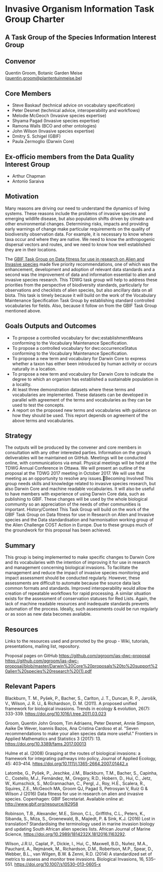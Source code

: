 # Invasive Organism Information Task Group Charter  

## A Task Group of the Species Information Interest Group  


## Convenor  
Quentin Groom, Botanic Garden Meise (quentin.groom@plantentuinmeise.be)

## Core Members  

 - Steve Baskauf (technical advice on vocabulary specification)
 - Peter Desmet (technical advice, interoperability and workflows) 
 - Melodie McGeoch (Invasive species expertise)
 - Shyama Pagad (Invasive species expertise)
 - Ramona Walls (BCO and other ontologies)
 - John Wilson (Invasive species expertise)
 - Dmitry S. Schigel (GBIF)
 - Paula Zermoglio (Darwin Core)

## Ex-officio members from the Data Quality Interest Group  

 - Arthur Chapman
 - Antonio Saraiva

## Motivation  

Many reasons are driving our need to understand the dynamics of living systems. These reasons include the problems of invasive species and emerging wildlife disease, but also population shifts driven by climate and other environmental changes. Determining risks, impacts and providing early warnings of change make particular requirements on the quality of biodiversity observation data. For example, it is necessary to know where taxa occur and where they are native. We need to know the anthropogenic dispersal vectors and routes, and we need to know how well established they are in their locations.

The [GBIF Task Group on Data fitness for use in research on Alien and Invasive species](http://www.gbif.org/resource/82958) made five priority recommendations, one of which was the enhancement, development and adoption of relevant data standards and a second was the improvement of data and information essential to alien and invasive species research. This TDWG task group will help to address these priorities from the perspective of biodiversity standards, particularly for observations and checklists of alien species, but also ancillary data on all biota.
This task is timely because it will build on the work of the Vocabulary Maintenance Specification Task Group by establishing standard controlled vocabularies for fields. Also, because it follow on from the GBIF Task Group mentioned above.

## Goals Outputs and Outcomes

  - To propose a controlled vocabulary for dwc:establishmentMeans conforming to the Vocabulary Maintenance Specification.
  - To propose a controlled vocabulary for dwc:occurrenceStatus conforming to the Vocabulary Maintenance Specification.
  - To propose a new term and vocabulary for Darwin Core to express whether a taxon has either been introduced by human activity or occurs naturally in a location.
  - To propose a new term and vocabulary for Darwin Core to indicate the degree to which an organism has established a sustainable population in a locality.
  - At least three demonstration datasets where these terms and vocabularies are implemented. These datasets can be developed in parallel with agreement of the terms and vocabularies as they can be used to test the concepts.
  - A report on the proposed new terms and vocabularies with guidance on how they should be used. This report depends on agreement of the above terms and vocabularies.

## Strategy  

The outputs will be produced by the convener and core members in consultation with any other interested parties.
Information on the group’s deliverables will be maintained on GitHub.
Meetings will be conducted online, with communications via email. Physical meetings will be held at the TDWG Annual Conference in Ottawa.
We will present an outline of the proposal at the TDWG 2017 meeting in October 2017. We will use that meeting as an opportunity to resolve any issues.Becoming Involved
This group needs skills and knowledge related to invasive species research, but also Darwin Core and machine readable vocabularies. It will also be useful to have members with experience of using Darwin Core data, such as publishing to GBIF. These changes will be used by the whole biological community so an appreciation of the needs of other communities is important.
History/Context
This Task Group will build on the work of the GBIF Task Group on Data fitness for use in Research on Alien and Invasive species and the Data standardisation and harmonisation working group of the Alien Challenge COST Action in Europe. Due to these groups much of the groundwork for this proposal has been achieved.

## Summary  

This group is being implemented to make specific changes to Darwin Core and its vocabularies with the intention of improving it for use in research and management concerning biological invasions. To facilitate the management and reduce the impact of invasive species monitoring and impact assessment should be conducted regularly. However, these assessments are difficult to automate because the source data lack common formats and standards. Improved interoperability would allow the creation of repeatable workflows for rapid processing. A similar situation exists for the assessment of conservation statuses for Red Lists. Again, the lack of machine readable resources and inadequate standards prevents automation of the process. Ideally, such assessments could be run regularly or as soon as new data becomes available.

## Resources  

Links to the resources used and promoted by the group - Wiki, tutorials, presentations, mailing list, repository.

Proposal pages on GitHub
https://github.com/qgroom/ias-dwc-proposal
https://github.com/qgroom/ias-dwc-proposal/blob/master/Darwin%20Core%20proposals%20to%20support%20alien%20species%20research%20(1).pdf

## Relevant Papers  

Blackburn, T. M., Pyšek, P., Bacher, S., Carlton, J. T., Duncan, R. P., Jarošík, V., Wilson, J. R. U., & Richardson, D. M. (2011). A proposed unified framework for biological invasions. Trends in ecology & evolution, 26(7): 333-339. https://doi.org/10.1016/j.tree.2011.03.023

Groom, Quentin John Groom, Tim Adriaens, Peter Desmet, Annie Simpson, Aaike De Wever, Ioannis Bazos, Ana Cristina Cardoso et al. "Seven recommendations to make your alien species data more useful." Frontiers in Applied Mathematics and Statistics 3 (2017): 13. https://doi.org/10.3389/fams.2017.00013

Hulme et al. (2008) Grasping at the routes of biological invasions: a framework for integrating pathways into policy, Journal of Applied Ecology, 45: 403–414. https://doi.org/10.1111/j.1365-2664.2007.01442.x

Latombe, G., Pyšek, P., Jeschke, J.M., Blackburn, T.M., Bacher, S., Capinha, C., Costello, M.J., Fernández, M., Gregory, R.D., Hobern, D., Hui, C., Jetz, W., Kumschick, S., McGrannachan, C., Pergl, J., Roy, H.E., Scalera, R., Squires, Z.E., McGeoch MA, Groom QJ, Pagad S, Petrosyan V, Ruiz G & Wilson J (2016) Data fitness for use in research on alien and invasive species. Copenhagen: GBIF Secretariat. Available online at: http://www.gbif.org/resource/82958  

Robinson, T.B., Alexander, M.E., Simon, C.L., Griffiths, C.L., Peters, K., Sibanda, S., Miza, S., Groenewald, B., Majiedt, P. & Sink, K.J. (2016) Lost in translation? Standardising the terminology used in marine invasion biology and updating South African alien species lists. African Journal of Marine Science, https://doi.org/10.2989/1814232X.1812016.1163292.

Wilson, J.R.U., Caplat, P., Dickie, I., Hui, C., Maxwell, B.D., Nuñez, M.A., Pauchard, A., Rejmánek, M., Richardson, D.M., Robertson, M.P., Spear, D., Webber, B.L., van Wilgen, B.W. & Zenni, R.D. (2014) A standardized set of metrics to assess and monitor tree invasions. Biological Invasions, 16, 535–551. https://doi.org/10.1007/s10530-013-0605-x
